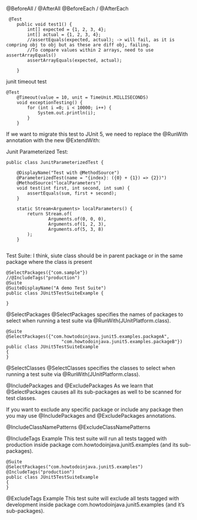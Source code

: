 @BeforeAll / @AfterAll
@BeforeEach / @AfterEach

```
 @Test
    public void test1() {
        int[] expected = {1, 2, 3, 4};
        int[] actual = {1, 2, 3, 4};
        //assertEquals(expected, actual); -> will fail, as it is compring obj to obj but as these are diff obj, failing. 
        //To compare values within 2 arrays, need to use assertArrayEquals()
        assertArrayEquals(expected, actual);

    }

```


junit timeout test
```
@Test
    @Timeout(value = 10, unit = TimeUnit.MILLISECONDS)
    void exceptionTesting() {
        for (int i =0; i < 10000; i++) {
            System.out.println(i);
        }
    }
```

If we want to migrate this test to JUnit 5, we need to replace the @RunWith annotation with the new @ExtendWith:

Junit Parameterized Test:

```
public class JunitParameterizedTest {

    @DisplayName("Test with @MethodSource")
    @ParameterizedTest(name = "{index}: ({0} + {1}) => {2})")
    @MethodSource("localParameters")
    void test(int first, int second, int sum) {
        assertEquals(sum, first + second);
    }

    static Stream<Arguments> localParameters() {
        return Stream.of(
                Arguments.of(0, 0, 0),
                Arguments.of(1, 2, 3),
                Arguments.of(5, 3, 8)
        );
    }


```

Test Suite:
I think, siute class should be in parent package or in the same package where the class is present

```
@SelectPackages({"com.sample"})
//@IncludeTags("production")
@Suite
@SuiteDisplayName("A demo Test Suite")
public class JUnit5TestSuiteExample {

}
```

@SelectPackages
@SelectPackages specifies the names of packages to select when running a test suite via @RunWith(JUnitPlatform.class).
```
@Suite
@SelectPackages({"com.howtodoinjava.junit5.examples.packageA",
                     "com.howtodoinjava.junit5.examples.packageB"})
public class JUnit5TestSuiteExample
{
}
```

@SelectClasses
@SelectClasses specifies the classes to select when running a test suite via @RunWith(JUnitPlatform.class).


@IncludePackages and @ExcludePackages
As we learn that @SelectPackages causes all its sub-packages as well to be scanned for test classes.

If you want to exclude any specific package or include any package then you may use @IncludePackages and @ExcludePackages annotations.


@IncludeClassNamePatterns 
@ExcludeClassNamePatterns

@IncludeTags Example
This test suite will run all tests tagged with production inside package com.howtodoinjava.junit5.examples (and its sub-packages).

```
@Suite
@SelectPackages("com.howtodoinjava.junit5.examples")
@IncludeTags("production")
public class JUnit5TestSuiteExample
{
}
```


@ExcludeTags Example
This test suite will exclude all tests tagged with development inside package com.howtodoinjava.junit5.examples (and it’s sub-packages).

